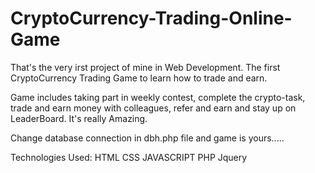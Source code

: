 # CryptoCurrency-Trading-Online-Game
That's the very irst project of mine in Web Development.
The first CryptoCurrency Trading Game to learn how to trade and earn.

Game includes taking part in weekly contest, complete the crypto-task, trade and earn money with colleagues, refer and earn and stay up on LeaderBoard. It's really Amazing. 

Change database connection in dbh.php file and game is yours.....

Technologies Used:
HTML
CSS
JAVASCRIPT
PHP
Jquery
